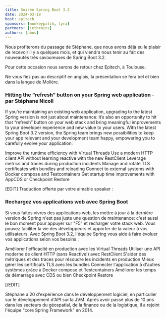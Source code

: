 ```yaml
---
title: Soirée Spring Boot 3.2
date: 2024-03-18
host: epitech
sponsors: [monkeypatch, lyra]
partners: [jetbrains]
authors: [abos]
---
```


Nous profiterons du passage de Stéphane, que nous avons déjà eu le plaisir de recevoir il y a quelques mois, et qui viendra nous tenir au fait des nouveautés très savoureuses de Spring Boot 3.2.

Pour cette occasion nous serons de retour chez Epitech, à Toulouse.

Ne vous fiez pas au descriptif en anglais, la présentation se fera bel et bien dans la langue de Molière.

### Hitting the “refresh” button on your Spring web application - par Stéphane Nicoll

If you’re maintaining an existing web application, upgrading to the latest Spring version is not just about maintenance: it’s also an opportunity to hit that “refresh” button on your web stack and bring meaningful improvements to your developer experience and new value to your users. With the latest Spring Boot 3.2 version, the Spring team brings new possibilities to keep your app relevant and your development team happy, empowering you to carefully evolve your application:

Improve the runtime efficiency with Virtual Threads
Use a modern HTTP client API without learning reactive with the new RestClient
Leverage metrics and traces during production incidents
Manage and rotate TLS certificates with bundles and reloading
Connect to external systems with Docker compose and Testcontainers
Get startup time improvements with AppCDS or Checkpoint Restore

[EDIT]
Traduction offerte par votre aimable speaker :

### Rechargez vos applications web avec Spring Boot

Si vous faites vivres des applications web, les mettre à jour à la dernière version de Spring n'est pas juste une question de maintenance: c'est aussi le bon moment pour appuyer sur "F5" et recharger votre stack web. Vous pouvez faciliter la vie des développeurs et apporter de la valeur à vos utilisateurs. Avec Spring Boot 3.2, l'équipe Spring vous aide à faire évoluer vos applications selon vos besoins :

Améliorer l'efficacité en production avec les Virtual Threads
Utiliser une API moderne de client HTTP (sans Reactive!) avec RestClient
S'aider des métriques et des traces pour résoudre les incidents en production
Mieux gérer les certificats TLS avec les bundles
Connecter l'application à d'autres systèmes grâce à Docker compose et Testcontainers
Améliorer les temps de démarrage avec CDS ou bien Checkpoint Restore

[/EDIT]

Stéphane a 20 d'expérience dans le développement logiciel, en particulier sur le développement d'API sur la JVM.
Après avoir passé plus de 10 ans dans les secteurs du géospatial, de la finance ou de la logistique, il a rejoint l'équipe "core Spring Framework" en 2014.